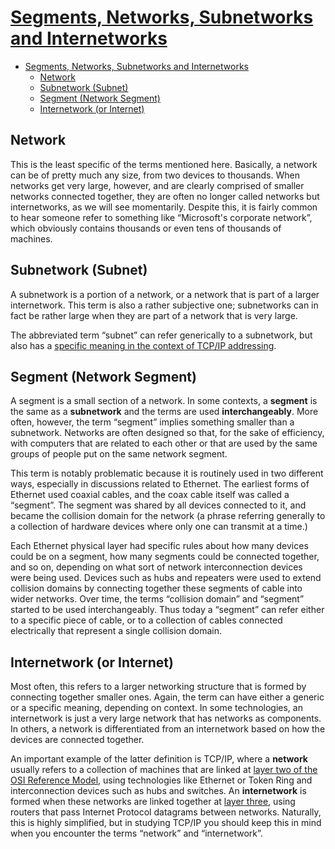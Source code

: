 # [Segments, Networks, Subnetworks and Internetworks](http://www.tcpipguide.com/free/t_SegmentsNetworksSubnetworksandInternetworks.htm)

- [Segments, Networks, Subnetworks and Internetworks](#segments-networks-subnetworks-and-internetworks)
  - [Network](#network)
  - [Subnetwork (Subnet)](#subnetwork-subnet)
  - [Segment (Network Segment)](#segment-network-segment)
  - [Internetwork (or Internet)](#internetwork-or-internet)

## Network

This is the least specific of the terms mentioned here. Basically, a network can be of pretty much any size, from two devices to thousands. When networks get very large, however, and are clearly comprised of smaller networks connected together, they are often no longer called networks but internetworks, as we will see momentarily. Despite this, it is fairly common to hear someone refer to something like “Microsoft's corporate network”, which obviously contains thousands or even tens of thousands of machines.

## Subnetwork (Subnet)

A subnetwork is a portion of a network, or a network that is part of a larger internetwork. This term is also a rather subjective one; subnetworks can in fact be rather large when they are part of a network that is very large.

The abbreviated term “subnet” can refer generically to a subnetwork, but also has a [specific meaning in the context of TCP/IP addressing](http://www.tcpipguide.com/free/t_IPSubnetAddressingSubnettingConcepts.htm).

## Segment (Network Segment)

A segment is a small section of a network. In some contexts, a **segment** is the same as a **subnetwork** and the terms are used **interchangeably**. More often, however, the term “segment” implies something smaller than a subnetwork. Networks are often designed so that, for the sake of efficiency, with computers that are related to each other or that are used by the same groups of people put on the same network segment.

This term is notably problematic because it is routinely used in two different ways, especially in discussions related to Ethernet. The earliest forms of Ethernet used coaxial cables, and the coax cable itself was called a “segment”. The segment was shared by all devices connected to it, and became the collision domain for the network (a phrase referring generally to a collection of hardware devices where only one can transmit at a time.)

Each Ethernet physical layer had specific rules about how many devices could be on a segment, how many segments could be connected together, and so on, depending on what sort of network interconnection devices were being used. Devices such as hubs and repeaters were used to extend collision domains by connecting together these segments of cable into wider networks. Over time, the terms “collision domain” and “segment” started to be used interchangeably. Thus today a “segment” can refer either to a specific piece of cable, or to a collection of cables connected electrically that represent a single collision domain.

## Internetwork (or Internet)

Most often, this refers to a larger networking structure that is formed by connecting together smaller ones. Again, the term can have either a generic or a specific meaning, depending on context. In some technologies, an internetwork is just a very large network that has networks as components. In others, a network is differentiated from an internetwork based on how the devices are connected together.

An important example of the latter definition is TCP/IP, where a **network** usually refers to a collection of machines that are linked at [layer two of the OSI Reference Model](http://www.tcpipguide.com/free/t_DataLinkLayerLayer2.htm), using technologies like Ethernet or Token Ring and interconnection devices such as hubs and switches. An **internetwork** is formed when these networks are linked together at [layer three](http://www.tcpipguide.com/free/t_NetworkLayerLayer3.htm), using routers that pass Internet Protocol datagrams between networks. Naturally, this is highly simplified, but in studying TCP/IP you should keep this in mind when you encounter the terms “network” and “internetwork”.
